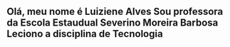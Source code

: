 Olá, meu nome é Luiziene Alves
Sou professora da Escola Estaudual Severino Moreira Barbosa
Leciono a disciplina de Tecnologia
- 
<!---
Luiziene/Luiziene is a ✨ special ✨ repository because its `README.md` (this file) appears on your GitHub profile.
You can click the Preview link to take a look at your changes.
--->
